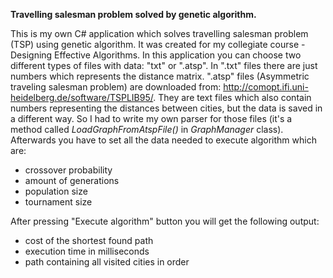 <b>Travelling salesman problem solved by genetic algorithm.</b>

This is my own C# application which solves travelling salesman problem (TSP) using genetic algorithm. It was created for my collegiate course - Designing Effective Algorithms. In this application you can choose two different types of files with data: "txt" or ".atsp". 
In ".txt" files there are just numbers which represents the distance matrix. ".atsp" files (Asymmetric traveling salesman problem) are downloaded from: http://comopt.ifi.uni-heidelberg.de/software/TSPLIB95/. They are text files which also contain numbers representing the distances between cities, but the data is saved in a different way. So I had to write my own parser for those files (it's a method called <i>LoadGraphFromAtspFile()</i> in <i>GraphManager</i> class). Afterwards you have to set all the data needed to execute algorithm which are: 
- crossover probability
- amount of generations
- population size
- tournament size

After pressing "Execute algorithm" button you will get the following output:
- cost of the shortest found path
- execution time in milliseconds
- path containing all visited cities in order
